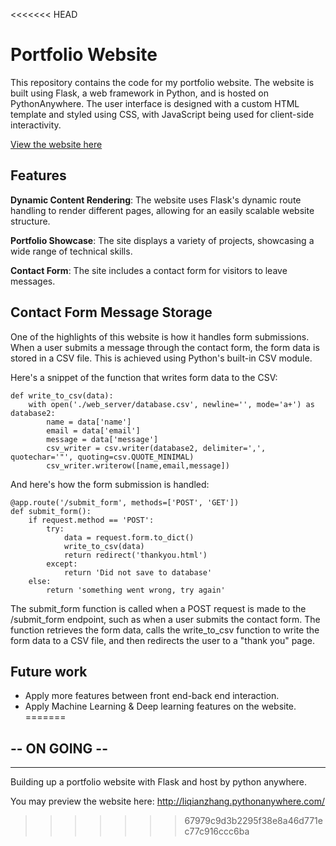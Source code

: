 <<<<<<< HEAD
# Portfolio Website

This repository contains the code for my portfolio website. The website is built using Flask, a web framework in Python, and is hosted on PythonAnywhere. The user interface is designed with a custom HTML template and styled using CSS, with JavaScript being used for client-side interactivity.

[View the website here](http://liqianzhang.pythonanywhere.com/index.html)

## Features
**Dynamic Content Rendering**: The website uses Flask's dynamic route handling to render different pages, allowing for an easily scalable website structure.

**Portfolio Showcase**: The site displays a variety of projects, showcasing a wide range of technical skills.

**Contact Form**: The site includes a contact form for visitors to leave messages.

## Contact Form Message Storage

One of the highlights of this website is how it handles form submissions. When a user submits a message through the contact form, the form data is stored in a CSV file. This is achieved using Python's built-in CSV module.

Here's a snippet of the function that writes form data to the CSV:
```
def write_to_csv(data):
    with open('./web_server/database.csv', newline='', mode='a+') as database2:
        name = data['name']
        email = data['email']
        message = data['message']
        csv_writer = csv.writer(database2, delimiter=',', quotechar='"', quoting=csv.QUOTE_MINIMAL)
        csv_writer.writerow([name,email,message])
```

And here's how the form submission is handled: 
```
@app.route('/submit_form', methods=['POST', 'GET'])
def submit_form():
    if request.method == 'POST':
        try:
            data = request.form.to_dict()
            write_to_csv(data)
            return redirect('thankyou.html')
        except:
            return 'Did not save to database'
    else:
        return 'something went wrong, try again'
```

The submit_form function is called when a POST request is made to the /submit_form endpoint, such as when a user submits the contact form. The function retrieves the form data, calls the write_to_csv function to write the form data to a CSV file, and then redirects the user to a "thank you" page.

## Future work
- Apply more features between front end-back end interaction.
- Apply Machine Learning & Deep learning features on the website. 
=======
## -- ON GOING --  

---

Building up a portfolio website with Flask and host by python anywhere. 

You may preview the website here: http://liqianzhang.pythonanywhere.com/
>>>>>>> 67979c9d3b2295f38e8a46d771ec77c916ccc6ba
